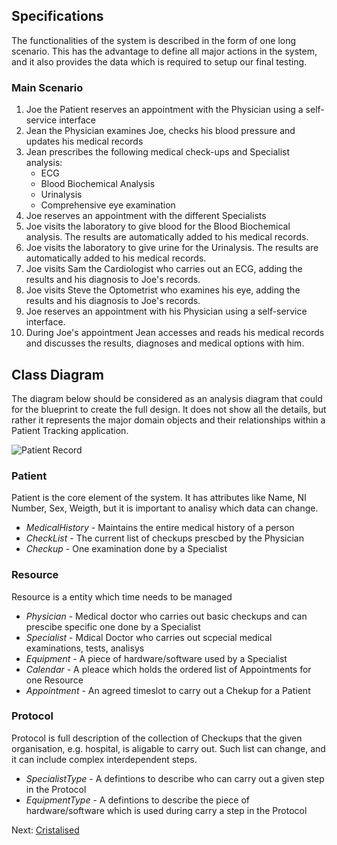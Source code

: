 Specifications
--------------
The functionalities of the system is described in the form of one long scenario. This has the advantage to define all major actions in the system, and it also provides the data which is required to setup our final testing. 

### Main Scenario

1. Joe the Patient reserves an appointment with the Physician using a self-service interface
2. Jean the Physician examines Joe, checks his blood pressure and updates his medical records
3. Jean prescribes the following medical check-ups and Specialist analysis:
   * ECG
   * Blood Biochemical Analysis
   * Urinalysis
   * Comprehensive eye examination
4. Joe reserves an appointment with the different Specialists
5. Joe visits the laboratory to give blood for the Blood Biochemical analysis. The results are automatically added to his medical records.
6. Joe visits the laboratory to give urine for the Urinalysis. The results are automatically added to his medical records.
7. Joe visits Sam the Cardiologist who carries out an ECG, adding the results and his diagnosis to Joe's records.
8. Joe visits Steve the Optometrist who examines his eye, adding the results and his diagnosis to Joe's records.
9. Joe reserves an appointment with his Physician using a self-service interface.
10. During Joe's appointment Jean accesses and reads his medical records and discusses the results, diagnoses and medical options with him.


Class Diagram
-------------
The diagram below should be considered as an analysis diagram that could for the blueprint to create the full design. It does not show all the details, but rather it represents the major domain objects and their relationships within a Patient Tracking application.

![Patient Record](https://api.genmymodel.com/projects/_Tz-G0C9QEeSxYsF3O4XI1g/diagrams/_Tz-t4i9QEeSxYsF3O4XI1g/svg)


### Patient
Patient is the core element of the system. It has attributes like Name, NI Number, Sex, Weigth, but it is important to analisy which data can change.

- *MedicalHistory* - Maintains the entire medical history of a person
- *CheckList* - The current list of checkups prescbed by the Physician
- *Checkup* - One examination done by a Specialist

### Resource
Resource is a entity which time needs to be managed

- *Physician* - Medical doctor who carries out basic checkups and can prescibe specific one done by a Specialist
- *Specialist* - Mdical Doctor who carries out scpecial medical examinations, tests, analisys
- *Equipment* - A piece of hardware/software used by a Specialist
- *Calendar* - A pleace which holds the ordered list of Appointments for one Resource
- *Appointment* - An agreed timeslot to carry out a Chekup for a Patient

### Protocol
Protocol is full description of the collection of Checkups that the given organisation, e.g. hospital, is aligable to carry out. Such list can change, and it can include complex interdependent steps.

- *SpecialistType* - A defintions to describe who can carry out a given step in the Protocol
- *EquipmentType* - A defintions to describe the piece of hardware/software which is used during carry a step in the Protocol

Next: [Cristalised](../Patient-Tracking-Cristalised)